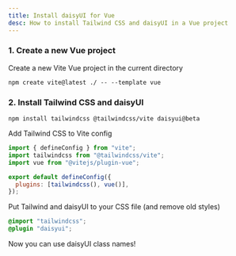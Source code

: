 ```yaml
---
title: Install daisyUI for Vue
desc: How to install Tailwind CSS and daisyUI in a Vue project
---
```


### 1. Create a new Vue project

Create a new Vite Vue project in the current directory

```:Terminal
npm create vite@latest ./ -- --template vue
```

### 2. Install Tailwind CSS and daisyUI

```:Terminal
npm install tailwindcss @tailwindcss/vite daisyui@beta
```

Add Tailwind CSS to Vite config

```js:vite.config.js
import { defineConfig } from "vite";
import tailwindcss from "@tailwindcss/vite";
import vue from "@vitejs/plugin-vue";

export default defineConfig({
  plugins: [tailwindcss(), vue()],
});
```

Put Tailwind and daisyUI to your CSS file (and remove old styles)
  
```postcss:src/style.css
@import "tailwindcss";
@plugin "daisyui";
```

Now you can use daisyUI class names!
